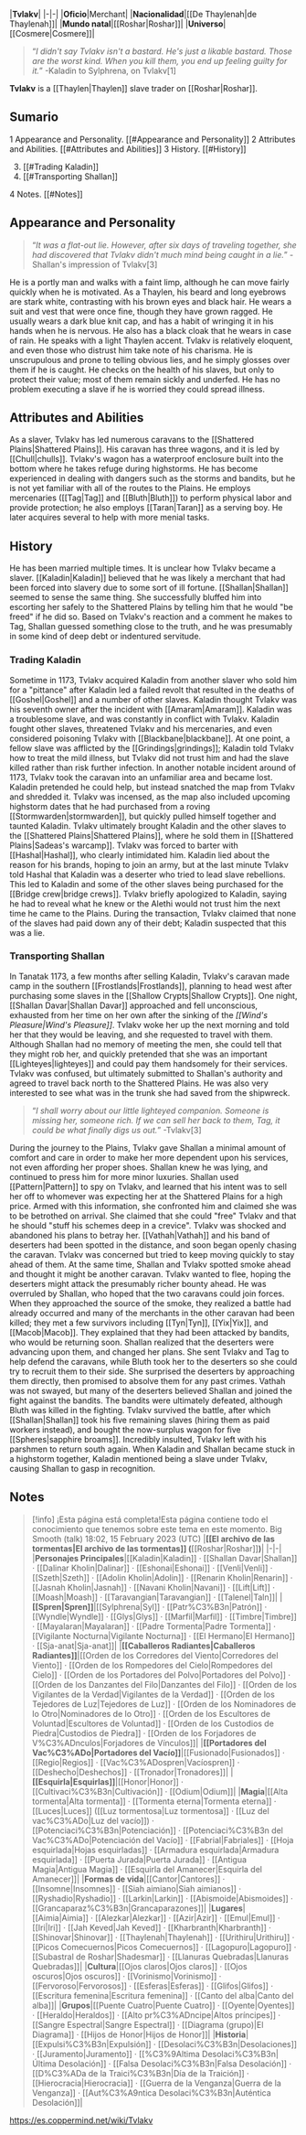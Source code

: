 |**Tvlakv**|
|-|-|
|**Oficio**|Merchant|
|**Nacionalidad**|[[De Thaylenah\|de Thaylenah]]|
|**Mundo natal**|[[Roshar\|Roshar]]|
|**Universo**|[[Cosmere\|Cosmere]]|

>“*I didn't say Tvlakv isn't a bastard. He's just a likable bastard. Those are the worst kind. When you kill them, you end up feeling guilty for it.*”
\-Kaladin to Sylphrena, on Tvlakv[1]


**Tvlakv** is a [[Thaylen\|Thaylen]] slave trader on [[Roshar\|Roshar]].

## Sumario

1 Appearance and Personality. [[#Appearance and Personality]] 
2 Attributes and Abilities. [[#Attributes and Abilities]] 
3 History. [[#History]] 

3. [[#Trading Kaladin]] 
3. [[#Transporting Shallan]] 


4 Notes. [[#Notes]] 


## Appearance and Personality
>“*It was a flat-out lie. However, after six days of traveling together, she had discovered that Tvlakv didn't much mind being caught in a lie.*”
\-Shallan's impression of Tvlakv[3]

He is a portly man and walks with a faint limp, although he can move fairly quickly when he is motivated. As a Thaylen, his beard and long eyebrows are stark white, contrasting with his brown eyes and black hair. He wears a suit and vest that were once fine, though they have grown ragged. He usually wears a dark blue knit cap, and has a habit of wringing it in his hands when he is nervous. He also has a black cloak that he wears in case of rain. He speaks  with a light Thaylen accent.
Tvlakv is relatively eloquent, and even those who distrust him take note of his charisma. He is unscrupulous and prone to telling obvious lies, and he simply glosses over them if he is caught. He checks on the health of his slaves, but only to protect their value; most of them remain sickly and underfed. He has no problem executing a slave if he is worried they could spread illness.

## Attributes and Abilities
As a slaver, Tvlakv has led numerous caravans to the [[Shattered Plains\|Shattered Plains]]. His caravan has three wagons, and it is led by [[Chull\|chulls]]. Tvlakv's wagon has a waterproof enclosure built into the bottom where he takes refuge during highstorms. He has become experienced in dealing with dangers such as the storms and bandits, but he is not yet familiar with all of the routes to the Plains. He employs mercenaries ([[Tag\|Tag]] and [[Bluth\|Bluth]]) to perform physical labor and provide protection; he also employs [[Taran\|Taran]] as a serving boy. He later acquires several  to help with more menial tasks.

## History
He has been married multiple times.
It is unclear how Tvlakv became a slaver. [[Kaladin\|Kaladin]] believed that he was likely a merchant that had been forced into slavery due to some sort of ill fortune. [[Shallan\|Shallan]] seemed to sense the same thing. She successfully bluffed him into escorting her safely to the Shattered Plains by telling him that he would "be freed" if he did so. Based on Tvlakv's reaction and a comment he makes to Tag, Shallan guessed something close to the truth, and he was presumably in some kind of deep debt or indentured servitude.

### Trading Kaladin
Sometime in 1173, Tvlakv acquired Kaladin from another slaver who sold him for a "pittance" after Kaladin led a failed revolt that resulted in the deaths of [[Goshel\|Goshel]] and a number of other slaves. Kaladin thought Tvlakv was his seventh owner after the incident with [[Amaram\|Amaram]]. Kaladin was a troublesome slave, and was constantly in conflict with Tvlakv. Kaladin fought other slaves, threatened Tvlakv and his mercenaries, and even considered poisoning Tvlakv with [[Blackbane\|blackbane]]. At one point, a fellow slave was afflicted by the [[Grindings\|grindings]]; Kaladin told Tvlakv how to treat the mild illness, but Tvlakv did not trust him and had the slave killed rather than risk further infection. In another notable incident around  of 1173, Tvlakv took the caravan into an unfamiliar area and became lost. Kaladin pretended he could help, but instead snatched the map from Tvlakv and shredded it. Tvlakv was incensed, as the map also included upcoming highstorm dates that he had purchased from a roving [[Stormwarden\|stormwarden]], but quickly pulled himself together and taunted Kaladin.
Tvlakv ultimately brought Kaladin and the other slaves to the [[Shattered Plains\|Shattered Plains]], where he sold them in [[Shattered Plains\|Sadeas's warcamp]]. Tvlakv was forced to barter with [[Hashal\|Hashal]], who clearly intimidated him. Kaladin lied about the reason for his brands, hoping to join an army, but at the last minute Tvlakv told Hashal that Kaladin was a deserter who tried to lead slave rebellions. This led to Kaladin and some of the other slaves being purchased for the [[Bridge crew\|bridge crews]]. Tvlakv briefly apologized to Kaladin, saying he had to reveal what he knew or the Alethi would not trust him the next time he came to the Plains. During the transaction, Tvlakv claimed that none of the slaves had paid down any of their debt; Kaladin suspected that this was a lie.

### Transporting Shallan
In Tanatak 1173, a few months after selling Kaladin, Tvlakv's caravan made camp in the southern [[Frostlands\|Frostlands]], planning to head west after purchasing some slaves in the [[Shallow Crypts\|Shallow Crypts]]. One night, [[Shallan Davar\|Shallan Davar]] approached and fell unconscious, exhausted from her time on her own after the sinking of the *[[Wind's Pleasure\|Wind's Pleasure]]*. Tvlakv woke her up the next morning and told her that they would be leaving, and she requested to travel with them. Although Shallan had no memory of meeting the men, she could tell that they might rob her, and quickly pretended that she was an important [[Lighteyes\|lighteyes]] and could pay them handsomely for their services. Tvlakv was confused, but ultimately submitted to Shallan's authority and agreed to travel back north to the Shattered Plains. He was also very interested to see what was in the trunk she had saved from the shipwreck.

>“*I shall worry about our little lighteyed companion. Someone is missing her, someone rich. If we can sell her back to them, Tag, it could be what finally digs us out.*”
\-Tvlakv[3]

During the journey to the Plains, Tvlakv gave Shallan a minimal amount of comfort and care in order to make her more dependent upon his services, not even affording her proper shoes. Shallan knew he was lying, and continued to press him for more minor luxuries. Shallan used [[Pattern\|Pattern]] to spy on Tvlakv, and learned that his intent was to sell her off to whomever was expecting her at the Shattered Plains for a high price. Armed with this information, she confronted him and claimed she was to be betrothed on arrival. She claimed that she could "free" Tvlakv and that he should "stuff his schemes deep in a crevice". Tvlakv was shocked and abandoned his plans to betray her.
[[Vathah\|Vathah]] and his band of deserters had been spotted in the distance, and soon began openly chasing the caravan. Tvlakv was concerned but tried to keep moving quickly to stay ahead of them. At the same time, Shallan and Tvlakv spotted smoke ahead and thought it might be another caravan. Tvlakv wanted to flee, hoping the deserters might attack the presumably richer bounty ahead. He was overruled by Shallan, who hoped that the two caravans could join forces. When they approached the source of the smoke, they realized a battle had already occurred and many of the merchants in the other caravan had been killed; they met a few survivors including [[Tyn\|Tyn]], [[Yix\|Yix]], and [[Macob\|Macob]]. They explained that they had been attacked by bandits, who would be returning soon.
Shallan realized that the deserters were advancing upon them, and changed her plans. She sent Tvlakv and Tag to help defend the caravans, while Bluth took her to the deserters so she could try to recruit them to their side. She surprised the deserters by approaching them directly, then promised to absolve them for any past crimes. Vathah was not swayed, but many of the deserters believed Shallan and joined the fight against the bandits. The bandits were ultimately defeated, although Bluth was killed in the fighting. Tvlakv survived the battle, after which [[Shallan\|Shallan]] took his five remaining slaves (hiring them as paid workers instead), and bought the now-surplus wagon for five [[Spheres\|sapphire broams]]. Incredibly insulted, Tvlakv left with his parshmen to return south again.
When Kaladin and Shallan became stuck in a highstorm together, Kaladin mentioned being a slave under Tvlakv, causing Shallan to gasp in recognition.

## Notes

> [!info] ¡Esta página está completa!Esta página contiene todo el conocimiento que tenemos sobre este tema en este momento.
Big Smooth (talk) 18:02, 15 February 2023 (UTC)
|**[[El archivo de las tormentas\|El archivo de las tormentas]] (**[[Roshar\|Roshar]]**)**|
|-|-|
|**Personajes Principales**|[[Kaladin\|Kaladin]] · [[Shallan Davar\|Shallan]] · [[Dalinar Kholin\|Dalinar]] · [[Eshonai\|Eshonai]] · [[Venli\|Venli]] · [[Szeth\|Szeth]] · [[Adolin Kholin\|Adolin]] · [[Renarin Kholin\|Renarin]] · [[Jasnah Kholin\|Jasnah]] · [[Navani Kholin\|Navani]] · [[Lift\|Lift]] · [[Moash\|Moash]] · [[Taravangian\|Taravangian]] · [[Talenel\|Taln]]|
|**[[Spren\|Spren]]**|[[Sylphrena\|Syl]] · [[Patr%C3%B3n\|Patrón]] · [[Wyndle\|Wyndle]] · [[Glys\|Glys]] · [[Marfil\|Marfil]] · [[Timbre\|Timbre]] · [[Mayalaran\|Mayalaran]] · [[Padre Tormenta\|Padre Tormenta]] · [[Vigilante Nocturna\|Vigilante Nocturna]] · [[El Hermano\|El Hermano]] · [[Sja-anat\|Sja-anat]]|
|**[[Caballeros Radiantes\|Caballeros Radiantes]]**|[[Orden de los Corredores del Viento\|Corredores del Viento]] · [[Orden de los Rompedores del Cielo\|Rompedores del Cielo]] · [[Orden de los Portadores del Polvo\|Portadores del Polvo]] · [[Orden de los Danzantes del Filo\|Danzantes del Filo]] · [[Orden de los Vigilantes de la Verdad\|Vigilantes de la Verdad]] · [[Orden de los Tejedores de Luz\|Tejedores de Luz]] · [[Orden de los Nominadores de lo Otro\|Nominadores de lo Otro]] · [[Orden de los Escultores de Voluntad\|Escultores de Voluntad]] · [[Orden de los Custodios de Piedra\|Custodios de Piedra]] · [[Orden de los Forjadores de V%C3%ADnculos\|Forjadores de Vínculos]]|
|**[[Portadores del Vac%C3%ADo\|Portadores del Vacío]]**|[[Fusionado\|Fusionados]] · [[Regio\|Regios]] · [[Vac%C3%ADospren\|Vacíospren]] · [[Deshecho\|Deshechos]] · [[Tronador\|Tronadores]]|
|**[[Esquirla\|Esquirlas]]**|[[Honor\|Honor]] · [[Cultivaci%C3%B3n\|Cultivación]] · [[Odium\|Odium]]|
|**Magia**|[[Alta tormenta\|Alta tormenta]] · [[Tormenta eterna\|Tormenta eterna]] · [[Luces\|Luces]] ([[Luz tormentosa\|Luz tormentosa]] · [[Luz del vac%C3%ADo\|Luz del vacío]]) · [[Potenciaci%C3%B3n\|Potenciación]] · [[Potenciaci%C3%B3n del Vac%C3%ADo\|Potenciación del Vacío]] · [[Fabrial\|Fabriales]] · [[Hoja esquirlada\|Hojas esquirladas]] · [[Armadura esquirlada\|Armadura esquirlada]] · [[Puerta Jurada\|Puerta Jurada]] · [[Antigua Magia\|Antigua Magia]] · [[Esquirla del Amanecer\|Esquirla del Amanecer]]|
|**Formas de vida**|[[Cantor\|Cantores]] · [[Insomne\|Insomnes]] · [[Siah aimiano\|Siah aimianos]] · [[Ryshadio\|Ryshadio]] · [[Larkin\|Larkin]] · [[Abismoide\|Abismoides]] · [[Grancaparaz%C3%B3n\|Grancaparazones]]|
|**Lugares**|[[Aimia\|Aimia]] · [[Alezkar\|Alezkar]] · [[Azir\|Azir]] · [[Emul\|Emul]] · [[Iri\|Iri]] · [[Jah Keved\|Jah Keved]] · [[Kharbranth\|Kharbranth]] · [[Shinovar\|Shinovar]] · [[Thaylenah\|Thaylenah]] · [[Urithiru\|Urithiru]] · [[Picos Comecuernos\|Picos Comecuernos]] · [[Lagopuro\|Lagopuro]] · [[Subastral de Roshar\|Shadesmar]] · [[Llanuras Quebradas\|Llanuras Quebradas]]|
|**Cultura**|[[Ojos claros\|Ojos claros]] · [[Ojos oscuros\|Ojos oscuros]] · [[Vorinismo\|Vorinismo]] · [[Fervoroso\|Fervorosos]] · [[Esferas\|Esferas]] · [[Glifos\|Glifos]] · [[Escritura femenina\|Escritura femenina]] · [[Canto del alba\|Canto del alba]]|
|**Grupos**|[[Puente Cuatro\|Puente Cuatro]] · [[Oyente\|Oyentes]] · [[Heraldo\|Heraldos]] · [[Alto pr%C3%ADncipe\|Altos príncipes]] · [[Sangre Espectral\|Sangre Espectral]] · [[Diagrama (grupo)\|El Diagrama]] · [[Hijos de Honor\|Hijos de Honor]]|
|**Historia**|[[Expulsi%C3%B3n\|Expulsión]] · [[Desolaci%C3%B3n\|Desolaciones]] · [[Juramento\|Juramento]] · [[%C3%9Altima Desolaci%C3%B3n\|Última Desolación]] · [[Falsa Desolaci%C3%B3n\|Falsa Desolación]] · [[D%C3%ADa de la Traici%C3%B3n\|Día de la Traición]] · [[Hierocracia\|Hierocracia]] · [[Guerra de la Venganza\|Guerra de la Venganza]] · [[Aut%C3%A9ntica Desolaci%C3%B3n\|Auténtica Desolación]]|



https://es.coppermind.net/wiki/Tvlakv